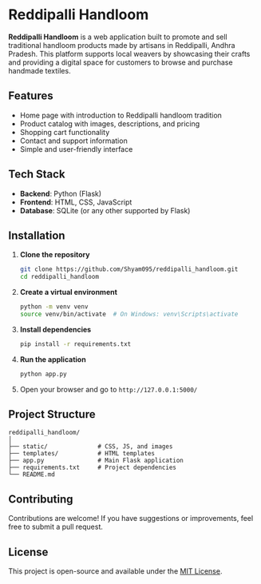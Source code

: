 # Reddipalli Handloom

**Reddipalli Handloom** is a web application built to promote and sell traditional handloom products made by artisans in Reddipalli, Andhra Pradesh. This platform supports local weavers by showcasing their crafts and providing a digital space for customers to browse and purchase handmade textiles.

## Features

* Home page with introduction to Reddipalli handloom tradition
* Product catalog with images, descriptions, and pricing
* Shopping cart functionality
* Contact and support information
* Simple and user-friendly interface

## Tech Stack

* **Backend**: Python (Flask)
* **Frontend**: HTML, CSS, JavaScript
* **Database**: SQLite (or any other supported by Flask)

## Installation

1. **Clone the repository**

   ```bash
   git clone https://github.com/Shyam095/reddipalli_handloom.git
   cd reddipalli_handloom
   ```

2. **Create a virtual environment**

   ```bash
   python -m venv venv
   source venv/bin/activate  # On Windows: venv\Scripts\activate
   ```

3. **Install dependencies**

   ```bash
   pip install -r requirements.txt
   ```

4. **Run the application**

   ```bash
   python app.py
   ```

5. Open your browser and go to `http://127.0.0.1:5000/`

## Project Structure

```
reddipalli_handloom/
│
├── static/              # CSS, JS, and images
├── templates/           # HTML templates
├── app.py               # Main Flask application
├── requirements.txt     # Project dependencies
└── README.md
```

## Contributing

Contributions are welcome! If you have suggestions or improvements, feel free to submit a pull request.

## License

This project is open-source and available under the [MIT License](LICENSE).
